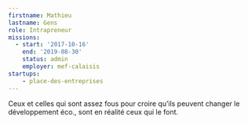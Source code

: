 ```yaml
---
firstname: Mathieu
lastname: Gens
role: Intrapreneur
missions:
  - start: '2017-10-16'
    end: '2019-08-30'
    status: admin
    employer: mef-calaisis
startups:
    - place-des-entreprises
---
```


Ceux et celles qui sont assez fous pour croire qu’ils peuvent changer le développement éco., sont en réalité ceux qui le font.
